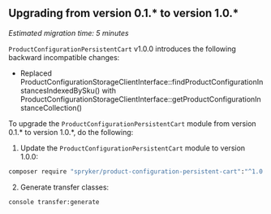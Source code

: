 ## Upgrading from version 0.1.* to version 1.0.*

*Estimated migration time: 5 minutes*

`ProductConfigurationPersistentCart` v1.0.0 introduces the following backward incompatible changes:

* Replaced ProductConfigurationStorageClientInterface::findProductConfigurationInstancesIndexedBySku() with ProductConfigurationStorageClientInterface::getProductConfigurationInstanceCollection()

To upgrade the `ProductConfigurationPersistentCart` module from version 0.1.* to version 1.0.*, do the following:

1. Update the `ProductConfigurationPersistentCart` module to version 1.0.0:

```bash
composer require "spryker/product-configuration-persistent-cart":"^1.0.0" --update-with-dependencies
```

2. Generate transfer classes:

```bash
console transfer:generate
```